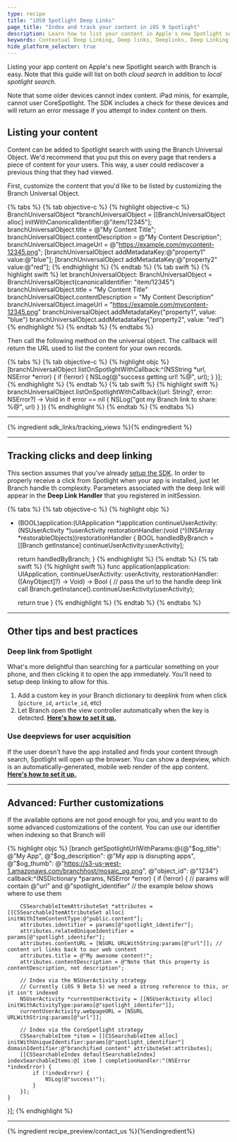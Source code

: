 ```yaml
---
type: recipe
title: "iOS9 Spotlight Deep Links"
page_title: "Index and track your content in iOS 9 Spotlight"
description: Learn how to list your content in Apple's new Spotlight search.
keywords: Contextual Deep Linking, Deep links, Deeplinks, Deep Linking, Deeplinking, Deferred Deep Linking, Deferred Deeplinking, iOS9, iOS 9, Apple Spotlight Search
hide_platform_selector: true
---
```


Listing your app content on Apple's new Spotlight search with Branch is easy. Note that this guide will list on both _cloud search_ in addition to _local spotlight search_.

Note that some older devices cannot index content. iPad minis, for example, cannot user CoreSpotlight. The SDK includes a check for these devices and will return an error message if you attempt to index content on them.

## Listing your content

Content can be added to Spotlight search with using the Branch Universal Object. We'd recommend that you put this on every page that renders a piece of content for your users. This way, a user could rediscover a previous thing that they had viewed.

First, customize the content that you'd like to be listed by customizing the Branch Universal Object.

{% tabs %}
{% tab objective-c %}
{% highlight objective-c %}
BranchUniversalObject *branchUniversalObject = [[BranchUniversalObject alloc] initWithCanonicalIdentifier:@"item/12345"];
branchUniversalObject.title = @"My Content Title";
branchUniversalObject.contentDescription = @"My Content Description";
branchUniversalObject.imageUrl = @"https://example.com/mycontent-12345.png";
[branchUniversalObject addMetadataKey:@"property1" value:@"blue"];
[branchUniversalObject addMetadataKey:@"property2" value:@"red"];
{% endhighlight %}
{% endtab %}
{% tab swift %}
{% highlight swift %}
let branchUniversalObject: BranchUniversalObject = BranchUniversalObject(canonicalIdentifier: "item/12345")
branchUniversalObject.title = "My Content Title"
branchUniversalObject.contentDescription = "My Content Description"
branchUniversalObject.imageUrl = "https://example.com/mycontent-12345.png"
branchUniversalObject.addMetadataKey("property1", value: "blue")
branchUniversalObject.addMetadataKey("property2", value: "red")
{% endhighlight %}
{% endtab %}
{% endtabs %}

Then call the following method on the universal object. The callback will return the URL used to list the content for your own records.

{% tabs %}
{% tab objective-c %}
{% highlight objc %}
[branchUniversalObject listOnSpotlightWithCallback:^(NSString *url, NSError *error) {
    if (!error) {
        NSLog(@"success getting url! %@", url);
    }
}];
{% endhighlight %}
{% endtab %}
{% tab swift %}
{% highlight swift %}
branchUniversalObject.listOnSpotlightWithCallback((url: String?, error: NSError?) -> Void in
    if error == nil {
        NSLog("got my Branch link to share: %@", url)
    }
})
{% endhighlight %}
{% endtab %}
{% endtabs %}

------

{% ingredient sdk_links/tracking_views %}{% endingredient %}

------

## Tracking clicks and deep linking

This section assumes that you've already [setup the SDK](/recipes/quickstart_guide). In order to properly receive a click from Spotlight when your app is installed, just let Branch handle th complexity. Parameters associated with the deep link will appear in the **Deep Link Handler** that you registered in initSession.

{% tabs %}
{% tab objective-c %}
{% highlight objc %}
- (BOOL)application:(UIApplication *)application
continueUserActivity:(NSUserActivity *)userActivity
 restorationHandler:(void (^)(NSArray *restorableObjects))restorationHandler {
    BOOL handledByBranch = [[Branch getInstance] continueUserActivity:userActivity];
    
    return handledByBranch;
}
{% endhighlight %}
{% endtab %}
{% tab swift %}
{% highlight swift %}
func application(application: UIApplication, continueUserActivity: userActivity, restorationHandler: ([AnyObject]?) -> Void) -> Bool {
    // pass the url to the handle deep link call
    Branch.getInstance().continueUserActivity(userActivity);

    return true
}
{% endhighlight %}
{% endtab %}
{% endtabs %}

------

## Other tips and best practices

### Deep link from Spotlight

What's more delightful than searching for a particular something on your phone, and then clicking it to open the app immediately. You'll need to setup deep linking to allow for this.

1. Add a custom key in your Branch dictionary to deeplink from when click (`picture_id`, `article_id`, etc)
2. Let Branch open the view controller automatically when the key is detected. [**Here's how to set it up.**](/recipes/easy_deep_linking/ios)

### Use deepviews for user acquisition

If the user doesn't have the app installed and finds your content through search, Spotlight will open up the browser. You can show a deepview, which is an automatically-generated, mobile web render of the app content. [**Here's how to set it up.**](/recipes/deepviews/ios)

------

## Advanced: Further customizations

If the available options are not good enough for you, and you want to do some advanced customizations of the content. You can use our identifier when indexing so that Branch will 

{% highlight objc %}
[branch getSpotlightUrlWithParams:@{@"$og_title": @"My App",
                                    @"$og_description": @"My app is disrupting apps",
                                    @"$og_thumb": @"https://s3-us-west-1.amazonaws.com/branchhost/mosaic_og.png",
                                    @"object_id": @"1234"}
                         callback:^(NSDictionary *params, NSError *error) {
    if (!error) {
        // params will contain @"url" and @"spotlight_identifier"
        // the example below shows where to use them
        
        CSSearchableItemAttributeSet *attributes = [[CSSearchableItemAttributeSet alloc] initWithItemContentType:@"public.content"];
        attributes.identifier = params[@"spotlight_identifer"];
        attributes.relatedUniqueIdentifier = params[@"spotlight_identifer"];
        attributes.contentURL = [NSURL URLWithString:params[@"url"]]; // content url links back to our web content
        attributes.title = @"My awesome content!";
        attributes.contentDescription = @"Note that this property is contentDescription, not description";
        
        // Index via the NSUserActivity strategy
        // Currently (iOS 9 Beta 5) we need a strong reference to this, or it isn't indexed
        NSUserActivity *currentUserActivity = [[NSUserActivity alloc] initWithActivityType:params[@"spotlight_identifer"]];
        currentUserActivity.webpageURL = [NSURL URLWithString:params[@"url"]];
        
        // Index via the CoreSpotlight strategy
        CSSearchableItem *item = [[CSSearchableItem alloc] initWithUniqueIdentifier:params[@"spotlight_identifier"] domainIdentifier:@"branchified_content" attributeSet:attributes];
        [[CSSearchableIndex defaultSearchableIndex] indexSearchableItems:@[ item ] completionHandler:^(NSError *indexError) {
            if (!indexError) {
                NSLog(@"success!");
            }
        }];
    }
}];
{% endhighlight %}

-----

{% ingredient recipe_preview/contact_us %}{%endingredient%}